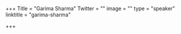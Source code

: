 +++
Title = "Garima Sharma"
Twitter = ""
image = ""
type = "speaker"
linktitle = "garima-sharma"

+++
